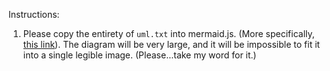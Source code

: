 Instructions:

1. Please copy the entirety of `uml.txt` into mermaid.js. (More specifically, [this link](https://mermaid.js.org/syntax/classDiagram.html)). The diagram will be very large, and it will be impossible to fit it into a single legible image. (Please...take my word for it.)

